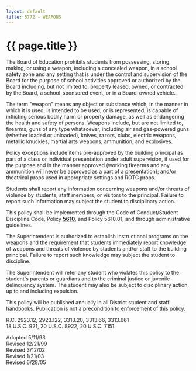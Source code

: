 ```yaml
---
layout: default
title: 5772 - WEAPONS
---
```


{{ page.title }}
================

The Board of Education prohibits students from possessing, storing,
making, or using a weapon, including a concealed weapon, in a school
safety zone and any setting that is under the control and supervision of
the Board for the purpose of school activities approved or authorized by
the Board including, but not limited to, property leased, owned, or
contracted by the Board, a school-sponsored event, or in a Board-owned
vehicle.

The term "weapon" means any object or substance which, in the manner in
which it is used, is intended to be used, or is represented, is capable
of inflicting serious bodily harm or property damage, as well as
endangering the health and safety of persons. Weapons include, but are
not limited to, firearms, guns of any type whatsoever, including air and
gas-powered guns (whether loaded or unloaded), knives, razors, clubs,
electric weapons, metallic knuckles, martial arts weapons, ammunition,
and explosives.

Policy exceptions include items pre-approved by the building principal
as part of a class or individual presentation under adult supervision,
if used for the purpose and in the manner approved (working firearms and
any ammunition will never be approved as a part of a presentation);
and/or theatrical props used in appropriate settings and ROTC props.

Students shall report any information concerning weapons and/or threats
of violence by students, staff members, or visitors to the principal.
Failure to report such information may subject the student to
disciplinary action.

This policy shall be implemented through the Code of Conduct/Student
Discipline Code, Policy [**5610**](po5610.html), and Policy 5610.01, and
through administrative guidelines.

The Superintendent is authorized to establish instructional programs on
the weapons and the requirement that students immediately report
knowledge of weapons and threats of violence by students and/or staff to
the building principal. Failure to report such knowledge may subject the
student to discipline.

The Superintendent will refer any student who violates this policy to
the student's parents or guardians and to the criminal justice or
juvenile delinquency system. The student may also be subject to
disciplinary action, up to and including expulsion.

This policy will be published annually in all District student and staff
handbooks. Publication is not a precondition to enforcement of this
policy.

R.C. 2923.12, 2923.122, 3313.20, 3313.66, 3313.661\
 18 U.S.C. 921, 20 U.S.C. 8922, 20 U.S.C. 7151

Adopted 5/11/93\
 Revised 12/21/99\
 Revised 3/12/02\
 Revised 1/21/03\
 Revised 6/28/05
